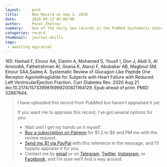 ```yaml
---
layout:     post
title:      New Record on Sep 3, 2020
date:       2020-09-13 05:00:00
author:     Pavel Zhelnov
summary:    One of the daily new records in the PubMed Systematic Subset indexed by Sep 3, 2020.
categories: record
thumbnail:  journal-whills
tags:
 - awaiting appraisal
---
```


165: Hamad F, Elnour AA, Elamin A, Mohamed S, Yousif I, Don J, Abdi S, Al AmoodiA, Fathelrahman AI, Gnana K, Alanzi F, Abubakar AB, Magboul SM, Elnour SAA,Sadeq A. Systematic Review of Glucagon Like Peptide One Receptor Agonistliraglutide for Subjects with Heart Failure with Reduced Left VentricularEjection Fraction. Curr Diabetes Rev. 2020 Aug 21. doi:10.2174/1573399816999200821164129. Epub ahead of print. PMID: 32867644.


> I have uploaded this record from PubMed but haven’t appraised it yet.
>
> If you want me to appraise this record, I’ve got several options for you:
> * Wait until I get my hands on it myself.
> * [Buy a subscription on Patreon](https://patreon.com/zheln) for $1.2 to $6 and PM me with the review request.
> * [Send me $1 via PayPal](https://paypal.me/pjelnov) with this reference in the message, and I’ll happily appraise it for you.
> * Contact me by [email](mailto:pavel@zheln.com) or on [Telegram](https://t.me/drzhelnov), [Twitter](https://twitter.com/drzhelnov), [Instagram](https://instagram.com/igzheln), or [Facebook](https://facebook.com/drzhelnov), and I’m sure we’ll find a way around.
